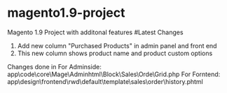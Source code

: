 # magento1.9-project
Magento 1.9 Project with additonal features
#Latest Changes
1. Add new column "Purchased Products" in admin panel and front end
2. This new column shows product name and product custom options

Changes done in
  For Adminside: app\code\core\Mage\Adminhtml\Block\Sales\Orde\Grid.php
  For Forntend:  app\design\frontend\rwd\default\template\sales\order\history.phtml
